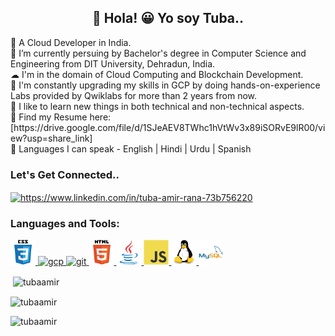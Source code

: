 
 <h2 align="center"> 👋 Hola! 😀 Yo soy Tuba..</h2>
 👀 A Cloud Developer in India.<br>
 🌱 I’m currently persuing by Bachelor's degree in Computer Science and Engineering from DIT University, Dehradun, India.<br>
 ☁  I'm in the domain of Cloud Computing and Blockchain Development.<br>
 🔹  I'm constantly upgrading my skills in GCP by doing hands-on-experience Labs provided by Qwiklabs for more than 2 years from now.<br>
 💞️ I like to learn new things in both technical and non-technical aspects.<br>
 📄 Find my Resume here:  [https://drive.google.com/file/d/1SJeAEV8TWhc1hVtWv3x89iSORvE9lR00/view?usp=share_link] <br>
 🔹 Languages I can speak -  English | Hindi | Urdu | Spanish

<h3 align="left">Let's Get Connected..</h3>
<p align="left">
<a href="https://linkedin.com/in/https://www.linkedin.com/in/tuba-amir-rana-73b756220" target="blank"><img align="center" src="https://raw.githubusercontent.com/rahuldkjain/github-profile-readme-generator/master/src/images/icons/Social/linked-in-alt.svg" alt="https://www.linkedin.com/in/tuba-amir-rana-73b756220" height="30" width="40" /></a>
</p>

<h3 align="left">Languages and Tools:</h3>
<p align="left"> <a href="https://www.w3schools.com/css/" target="_blank" rel="noreferrer"> <img src="https://raw.githubusercontent.com/devicons/devicon/master/icons/css3/css3-original-wordmark.svg" alt="css3" width="40" height="40"/> </a> <a href="https://cloud.google.com" target="_blank" rel="noreferrer"> <img src="https://www.vectorlogo.zone/logos/google_cloud/google_cloud-icon.svg" alt="gcp" width="40" height="40"/> </a> <a href="https://git-scm.com/" target="_blank" rel="noreferrer"> <img src="https://www.vectorlogo.zone/logos/git-scm/git-scm-icon.svg" alt="git" width="40" height="40"/> </a> <a href="https://www.w3.org/html/" target="_blank" rel="noreferrer"> <img src="https://raw.githubusercontent.com/devicons/devicon/master/icons/html5/html5-original-wordmark.svg" alt="html5" width="40" height="40"/> </a> <a href="https://www.java.com" target="_blank" rel="noreferrer"> <img src="https://raw.githubusercontent.com/devicons/devicon/master/icons/java/java-original.svg" alt="java" width="40" height="40"/> </a> <a href="https://developer.mozilla.org/en-US/docs/Web/JavaScript" target="_blank" rel="noreferrer"> <img src="https://raw.githubusercontent.com/devicons/devicon/master/icons/javascript/javascript-original.svg" alt="javascript" width="40" height="40"/> </a> <a href="https://www.linux.org/" target="_blank" rel="noreferrer"> <img src="https://raw.githubusercontent.com/devicons/devicon/master/icons/linux/linux-original.svg" alt="linux" width="40" height="40"/> </a> <a href="https://www.mysql.com/" target="_blank" rel="noreferrer"> <img src="https://raw.githubusercontent.com/devicons/devicon/master/icons/mysql/mysql-original-wordmark.svg" alt="mysql" width="40" height="40"/> </a> </p>

<p>&nbsp;<img align="center" src="https://github-readme-stats.vercel.app/api?username=tubaamir&show_icons=true&locale=en" alt="tubaamir" /></p>

<p><img align="center" src="https://github-readme-streak-stats.herokuapp.com/?user=tubaamir&" alt="tubaamir" /></p>
<p align="left"> <img src="https://komarev.com/ghpvc/?username=tubaamir&label=Profile%20views&color=0e75b6&style=flat" alt="tubaamir" /> </p>
